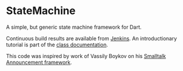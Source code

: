 StateMachine
============

A simple, but generic state machine framework for Dart.

Continuous build results are available from [Jenkins](http://jenkins.lukas-renggli.ch/job/dart-statemachine/).
An introductionary tutorial is part of the [class documentation](http://jenkins.lukas-renggli.ch/view/dart-statemachine/javadoc/statemachine.html).

This code was inspired by work of Vassily Boykov on his [Smalltalk Announcement framework](http://www.cincomsmalltalk.com/userblogs/vbykov/blogView?searchCategory=Announcements%20Framework).